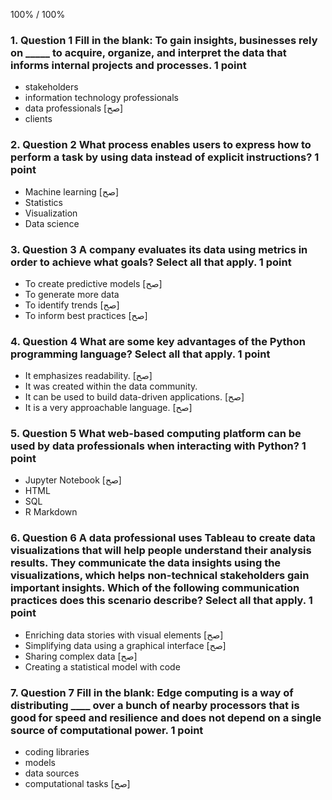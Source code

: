 
100% / 100%





### 1. Question 1 Fill in the blank: To gain insights, businesses rely on _____ to acquire, organize, and interpret the data that informs internal projects and processes. 1 point 
* stakeholders 
* information technology professionals 
* data professionals [صح]
* clients



### 2. Question 2 What process enables users to express how to perform a task by using data instead of explicit instructions? 1 point 
* Machine learning [صح] 
* Statistics 
* Visualization 
* Data science



### 3. Question 3 A company evaluates its data using metrics in order to achieve what goals? Select all that apply. 1 point 
* To create predictive models [صح]
* To generate more data 
* To identify trends [صح]
* To inform best practices [صح]



### 4. Question 4 What are some key advantages of the Python programming language? Select all that apply. 1 point 
* It emphasizes readability. [صح] 
* It was created within the data community. 
* It can be used to build data-driven applications. [صح]
* It is a very approachable language. [صح]




### 5. Question 5 What web-based computing platform can be used by data professionals when interacting with Python? 1 point 
* Jupyter Notebook [صح]
*  HTML 
* SQL 
* R Markdown




### 6. Question 6 A data professional uses Tableau to create data visualizations that will help people understand their analysis results. They communicate the data insights using the visualizations, which helps non-technical stakeholders gain important insights. Which of the following communication practices does this scenario describe? Select all that apply. 1 point 
* Enriching data stories with visual elements [صح]
* Simplifying data using a graphical interface [صح]
* Sharing complex data [صح]
* Creating a statistical model with code


### 7. Question 7 Fill in the blank: Edge computing is a way of distributing ____ over a bunch of nearby processors that is good for speed and resilience and does not depend on a single source of computational power. 1 point 
* coding libraries 
* models 
* data sources 
* computational tasks [صح]












